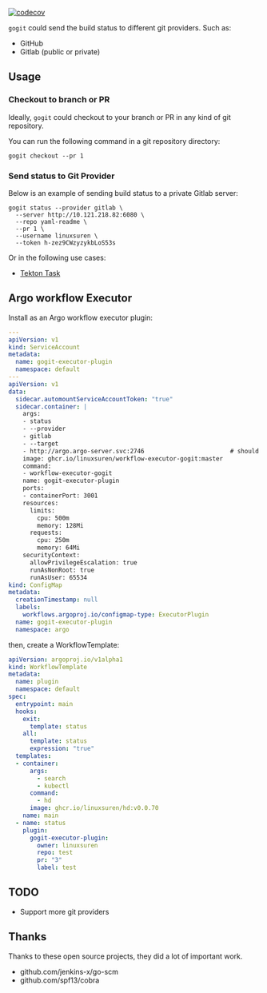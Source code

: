 [![codecov](https://codecov.io/gh/LinuxSuRen/gogit/branch/master/graph/badge.svg?token=mnFyeD2IQ7)](https://codecov.io/gh/LinuxSuRen/gogit)

`gogit` could send the build status to different git providers. Such as:

* GitHub
* Gitlab (public or private)

## Usage

### Checkout to branch or PR
Ideally, `gogit` could checkout to your branch or PR in any kind of git repository.

You can run the following command in a git repository directory:

```shell
gogit checkout --pr 1
```

### Send status to Git Provider
Below is an example of sending build status to a private Gitlab server:

```shell
gogit status --provider gitlab \
  --server http://10.121.218.82:6080 \
  --repo yaml-readme \
  --pr 1 \
  --username linuxsuren \
  --token h-zez9CWzyzykbLoS53s
```

Or in the following use cases:

* [Tekton Task](https://hub.tekton.dev/tekton/task/gogit)

## Argo workflow Executor

Install as an Argo workflow executor plugin:

```yaml
---
apiVersion: v1
kind: ServiceAccount
metadata:
  name: gogit-executor-plugin
  namespace: default
---
apiVersion: v1
data:
  sidecar.automountServiceAccountToken: "true"
  sidecar.container: |
    args:
    - status
    - --provider
    - gitlab
    - --target
    - http://argo.argo-server.svc:2746                        # should be an external address
    image: ghcr.io/linuxsuren/workflow-executor-gogit:master
    command:
    - workflow-executor-gogit
    name: gogit-executor-plugin
    ports:
    - containerPort: 3001
    resources:
      limits:
        cpu: 500m
        memory: 128Mi
      requests:
        cpu: 250m
        memory: 64Mi
    securityContext:
      allowPrivilegeEscalation: true
      runAsNonRoot: true
      runAsUser: 65534
kind: ConfigMap
metadata:
  creationTimestamp: null
  labels:
    workflows.argoproj.io/configmap-type: ExecutorPlugin
  name: gogit-executor-plugin
  namespace: argo
```

then, create a WorkflowTemplate:
```yaml
apiVersion: argoproj.io/v1alpha1
kind: WorkflowTemplate
metadata:
  name: plugin
  namespace: default
spec:
  entrypoint: main
  hooks:
    exit:
      template: status
    all:
      template: status
      expression: "true"
  templates:
  - container:
      args:
        - search
        - kubectl
      command:
        - hd
      image: ghcr.io/linuxsuren/hd:v0.0.70
    name: main
  - name: status
    plugin:
      gogit-executor-plugin:
        owner: linuxsuren
        repo: test
        pr: "3"
        label: test
```

## TODO
* Support more git providers

## Thanks
Thanks to these open source projects, they did a lot of important work.
* github.com/jenkins-x/go-scm
* github.com/spf13/cobra
